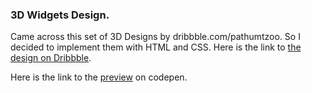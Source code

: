 ### 3D Widgets Design.

Came across this set of 3D Designs by dribbble.com/pathumtzoo. So I decided to implement them with HTML and CSS. Here is the link to [the design on Dribbble](https://dribbble.com/shots/13970973-3D-widgets).

Here is the link to the [preview](https://codepen.io/favourcodes/full/RwaRPjK) on codepen.
